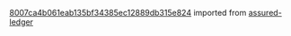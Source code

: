 [8007ca4b061eab135bf34385ec12889db315e824](https://github.com/insolar/assured-ledger/commit/8007ca4b061eab135bf34385ec12889db315e824) imported from [assured-ledger](https://github.com/insolar/assured-ledger)
